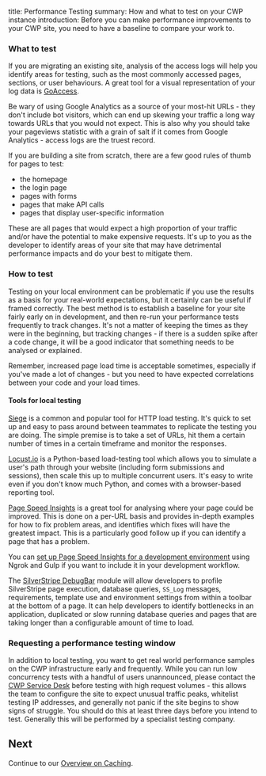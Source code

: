title: Performance Testing
summary: How and what to test on your CWP instance
introduction: Before you can make performance improvements to your CWP site, you need to have a baseline to compare your
work to.

### What to test

If you are migrating an existing site, analysis of the access logs will help you identify areas for testing,
such as the most commonly accessed pages, sections, or user behaviours. A great tool for a visual representation of your
log data is [GoAccess](https://goaccess.io/).

Be wary of using Google Analytics as a source of your most-hit URLs - they don't include bot visitors, which can end up
skewing your traffic a long way towards URLs that you would not expect. This is also why you should take your pageviews
statistic with a grain of salt if it comes from Google Analytics - access logs are the truest record.

If you are building a site from scratch, there are a few good rules of thumb for pages to test:

- the homepage
- the login page
- pages with forms
- pages that make API calls
- pages that display user-specific information

These are all pages that would expect a high proportion of your traffic and/or have the potential to make expensive
requests. It's up to you as the developer to identify areas of your site that may have detrimental performance impacts
and do your best to mitigate them.

### How to test

Testing on your local environment can be problematic if you use the results as a basis for your real-world expectations,
but it certainly can be useful if framed correctly. The best method is to establish a baseline for your site fairly
early on in development, and then re-run your performance tests frequently to track changes. It's not a matter of
keeping the times as they were in the beginning, but tracking changes - if there is a sudden spike after a code change,
it will be a good indicator that something needs to be analysed or explained.

Remember, increased page load time is acceptable sometimes, especially if you've made a lot of changes - but you need to
have expected correlations between your code and your load times.

#### Tools for local testing

[Siege](https://www.joedog.org/siege-readme/) is a common and popular tool for HTTP load testing. It's quick to set up
and easy to pass around between teammates to replicate the testing you are doing. The simple premise is to take a set of
URLs, hit them a certain number of times in a certain timeframe and monitor the responses.

[Locust.io](http://docs.locust.io/en/latest/quickstart.html) is a Python-based load-testing tool which allows you to
simulate a user's path through your website (including form submissions and sessions), then scale this up to multiple
concurrent users. It's easy to write even if you don't know much Python, and comes with a browser-based reporting tool.

[Page Speed Insights](https://developers.google.com/speed/pagespeed/insights/) is a great tool for analysing where your
page could be improved. This is done on a per-URL basis and provides in-depth examples for how to fix problem areas,
and identifies which fixes will have the greatest impact. This is a particularly good follow up if you can identify a
page that has a problem.

You can [set up Page Speed Insights for a development environment](https://una.im/gulp-local-psi/) using Ngrok and Gulp
if you want to include it in your development workflow.

The [SilverStripe DebugBar](https://github.com/lekoala/silverstripe-debugbar) module will allow developers to profile SilverStripe page execution, database queries, `SS_Log` messages, requirements, template use and environment settings from within a toolbar at the bottom of a page. It can help developers to identify bottlenecks in an application, duplicated or slow running database queries and pages that are taking longer than a configurable amount of time to load.

### Requesting a performance testing window

In addition to local testing, you want to get real world performance samples on the CWP infrastructure early and
frequently. While you can run low concurrency tests with a handful of users unannounced, please contact the
[CWP Service Desk](https://www.cwp.govt.nz/service-desk/new-request/) before testing with high request volumes - this allows
the team to configure the site to expect unusual traffic peaks, whitelist testing IP addresses, and generally not panic
if the site begins to show signs of struggle. You should do this at least three days before you intend to test.
Generally this will be performed by a specialist testing company.

## Next

Continue to our [Overview on Caching](01_Caching.md).
